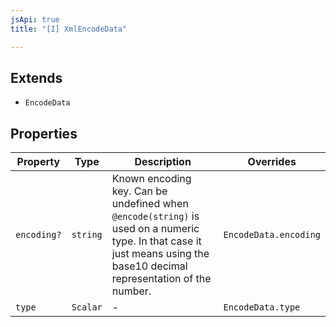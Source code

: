 ```yaml
---
jsApi: true
title: "[I] XmlEncodeData"

---
```

## Extends

- `EncodeData`

## Properties

| Property | Type | Description | Overrides |
| ------ | ------ | ------ | ------ |
| `encoding?` | `string` | Known encoding key. Can be undefined when `@encode(string)` is used on a numeric type. In that case it just means using the base10 decimal representation of the number. | `EncodeData.encoding` |
| `type` | `Scalar` | - | `EncodeData.type` |

